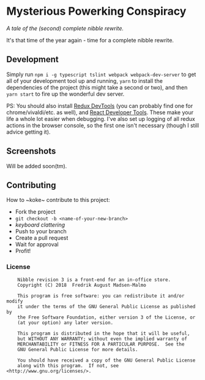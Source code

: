 # Mysterious Powerking Conspiracy

_A tale of the (second) complete nibble rewrite._

It's that time of the year again - time for a complete nibble rewrite.

## Development

Simply run `npm i -g typescript tslint webpack webpack-dev-server` to get all of your development tool up and running, `yarn` to install the dependencies of the project (this might take a second or two), and then `yarn start` to fire up the wonderful dev server.

PS: You should also install [Redux DevTools](https://addons.mozilla.org/en-US/firefox/addon/remotedev/) (you can
probably find one for chrome/vivaldi/etc. as well), and [React Developer Tools](https://addons.mozilla.org/en-US/firefox/addon/react-devtools/?src=search). These make your life a whole lot easier when debugging. I've also set up logging of all redux actions in the browser console, so the first one isn't necessary (though I still advice getting it).

## Screenshots

Will be added soon(tm).

## Contributing

How to ~koke~ contribute to this project:

- Fork the project
- `git checkout -b <name-of-your-new-branch>`
- _keyboard clattering_
- Push to your branch
- Create a pull request
- Wait for approval
- Profit!

### License

```
    Nibble revision 3 is a front-end for an in-office store.
    Copyright (C) 2018  Fredrik August Madsen-Malmo

    This program is free software: you can redistribute it and/or modify
    it under the terms of the GNU General Public License as published by
    the Free Software Foundation, either version 3 of the License, or
    (at your option) any later version.

    This program is distributed in the hope that it will be useful,
    but WITHOUT ANY WARRANTY; without even the implied warranty of
    MERCHANTABILITY or FITNESS FOR A PARTICULAR PURPOSE.  See the
    GNU General Public License for more details.

    You should have received a copy of the GNU General Public License
    along with this program.  If not, see <http://www.gnu.org/licenses/>.
```
